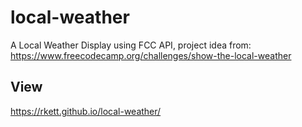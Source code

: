 # local-weather
A Local Weather Display using FCC API, project idea from: https://www.freecodecamp.org/challenges/show-the-local-weather

## View

https://rkett.github.io/local-weather/

